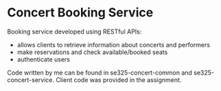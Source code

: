 Concert Booking Service
==========
Booking service developed using RESTful APIs: 
- allows clients to retrieve information about concerts and performers
- make reservations and check available/booked seats
- authenticate users

Code written by me can be found in se325-concert-common and se325-concert-service. Client code was provided in the assignment. 
